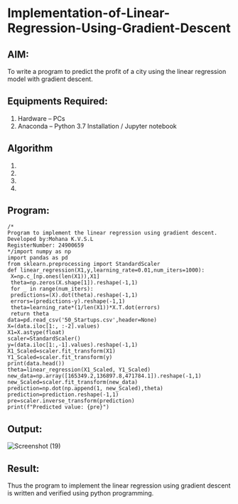 # Implementation-of-Linear-Regression-Using-Gradient-Descent

## AIM:
To write a program to predict the profit of a city using the linear regression model with gradient descent.

## Equipments Required:
1. Hardware – PCs
2. Anaconda – Python 3.7 Installation / Jupyter notebook

## Algorithm
1. 
2. 
3. 
4. 

## Program:
```
/*
Program to implement the linear regression using gradient descent.
Developed by:Mohana K.V.S.L
RegisterNumber: 24900659
*/import numpy as np
import pandas as pd
from sklearn.preprocessing import StandardScaler
def linear_regression(X1,y,learning_rate=0.01,num_iters=1000):
 X=np.c_[np.ones(len(X1)),X1]
 theta=np.zeros(X.shape[1]).reshape(-1,1)
 for _ in range(num_iters):
 predictions=(X).dot(theta).reshape(-1,1)
 errors=(predictions-y).reshape(-1,1)
 theta=learning_rate*(1/len(X1))*X.T.dot(errors)
 return theta
data=pd.read_csv('50_Startups.csv',header=None)
X=(data.iloc[1:, :-2].values)
X1=X.astype(float)
scaler=StandardScaler()
y=(data.iloc[1:,-1].values).reshape(-1,1)
X1_Scaled=scaler.fit_transform(X1)
Y1_Scaled=scaler.fit_transform(y)
print(data.head())
theta=linear_regression(X1_Scaled, Y1_Scaled)
new_data=np.array([165349.2,136897.8,471784.1]).reshape(-1,1)
new_Scaled=scaler.fit_transform(new_data)
prediction=np.dot(np.append(1, new_Scaled),theta)
prediction=prediction.reshape(-1,1)
pre=scaler.inverse_transform(prediction)
print(f"Predicted value: {pre}")

```

## Output:
![Screenshot (19)](https://github.com/user-attachments/assets/b9046d92-4e85-4810-9608-8c59e348ad3d)



## Result:
Thus the program to implement the linear regression using gradient descent is written and verified using python programming.
